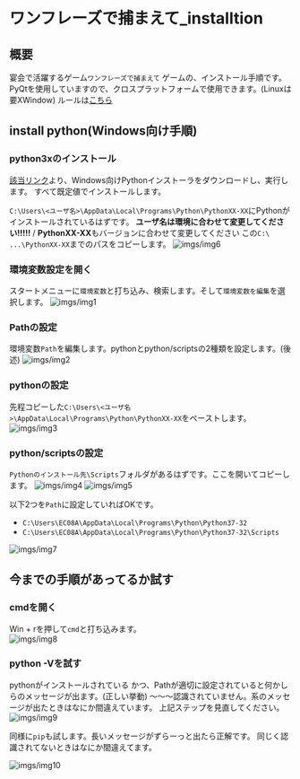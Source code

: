 # ワンフレーズで捕まえて_installtion

## 概要
宴会で活躍するゲーム`ワンフレーズで捕まえて` ゲームの、インストール手順です。
PyQtを使用していますので、クロスプラットフォームで使用できます。(Linuxは要XWindow)
ルールは[こちら](README.md)


## install python(Windows向け手順)

### python3xのインストール

[該当リンク](https://www.python.org/downloads)より、Windows向けPythonインストーラをダウンロードし、実行します。
すべて既定値でインストールします。

`C:\Users\<ユーザ名>\AppData\Local\Programs\Python\PythonXX-XX`にPythonがインストールされているはずです。
**ユーザ名は環境に合わせて変更してください!!!!!** / **PythonXX-XX**もバージョンに合わせて変更してください
この`C:\ ...\PythonXX-XX`までのパスをコピーします。
![imgs/img6](imgs/img6.png)


### 環境変数設定を開く

スタートメニューに`環境変数`と打ち込み、検索します。そして`環境変数を編集`を選択します。
![imgs/img1](imgs/img1.png)


### Pathの設定

環境変数`Path`を編集します。pythonとpython/scriptsの2種類を設定します。(後述)
![imgs/img2](imgs/img2.png)

### pythonの設定

先程コピーした`C:\Users\<ユーザ名>\AppData\Local\Programs\Python\PythonXX-XX`をペーストします。
![imgs/img3](imgs/img3.png)

### python/scriptsの設定

`Pythonのインストール先\Scripts`フォルダがあるはずです。ここを開いてコピーします。
![imgs/img4](imgs/img4.png)
![imgs/img5](imgs/img5.png)


以下2つを`Path`に設定していればOKです。
* `C:\Users\EC08A\AppData\Local\Programs\Python\Python37-32`
* `C:\Users\EC08A\AppData\Local\Programs\Python\Python37-32\Scripts`

![imgs/img7](imgs/img7.png)

## 今までの手順があってるか試す

### cmdを開く

Win + rを押して`cmd`と打ち込みます。  
![imgs/img8](imgs/img8.png)

### python -Vを試す

pythonがインストールされている かつ、Pathが適切に設定されていると何かしらのメッセージが出ます。(正しい挙動)
～～～認識されていません。系のメッセージが出たときはなにか間違えています。 上記ステップを見直してください。
![imgs/img9](imgs/img9.png)

同様に`pip`も試します。長いメッセージがずらーっと出たら正解です。 同じく認識されてないときはなにか間違えてます。

![imgs/img10](imgs/img10.png)
